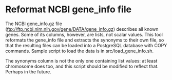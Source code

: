 Reformat NCBI gene_info file
============================

The NCBI gene_info.gz file (ftp://ftp.ncbi.nlm.nih.gov/gene/DATA/gene_info.gz) describes all known genes.
Some of its columns, however, are lists, not scalar values. This tool reformats the gene_info file and extracts
the synonyms to their own file, so that the resulting files can be loaded into a PostgreSQL database with COPY
commands. Sample script to load the data is in src/load_gene_info.sh.

The synonyms column is not the only one containing list values: at least chromosome does too, and this script
should be modified to reflect that. Perhaps in the future.

